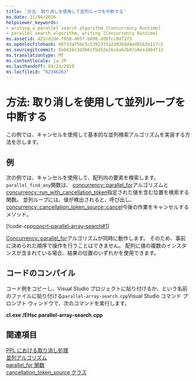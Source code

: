 ```yaml
---
title: '方法: 取り消しを使用して並列ループを中断する'
ms.date: 11/04/2016
helpviewer_keywords:
- writing a parallel search algorithm [Concurrency Runtime]
- parallel search algorithm, writing [Concurrency Runtime]
ms.assetid: 421cd2de-f058-465f-b890-dd8fcc0df273
ms.openlocfilehash: 08f33a75bc5c5391333a2d9368d4ed6563e117c2
ms.sourcegitcommit: 0ab61bc3d2b6cfbd52a16c6ab2b97a8ea1864f12
ms.translationtype: MT
ms.contentlocale: ja-JP
ms.lasthandoff: 04/23/2019
ms.locfileid: "62346263"
---
```

# <a name="how-to-use-cancellation-to-break-from-a-parallel-loop"></a>方法: 取り消しを使用して並列ループを中断する

この例では、キャンセルを使用して基本的な並列検索アルゴリズムを実装する方法を示します。

## <a name="example"></a>例

次の例では、キャンセルを使用して、配列内の要素を検索します。 `parallel_find_any`関数は、 [concurrency::parallel_for](reference/concurrency-namespace-functions.md#parallel_for)アルゴリズムと[concurrency::run_with_cancellation_token](reference/concurrency-namespace-functions.md#run_with_cancellation_token)指定された値を含む位置を検索する関数。 並列ループには、値が検出されると、呼び出し、 [concurrency::cancellation_token_source::cancel](reference/cancellation-token-source-class.md#cancel)今後の作業をキャンセルするメソッド。

[!code-cpp[concrt-parallel-array-search#1](../../parallel/concrt/codesnippet/cpp/how-to-use-cancellation-to-break-from-a-parallel-loop_1.cpp)]

[Concurrency::parallel_for](reference/concurrency-namespace-functions.md#parallel_for)アルゴリズムが同時に動作します。 そのため、事前に決められた順序で操作を行うことはできません。 配列に値の複数のインスタンスが含まれている場合、結果の位置のいずれかを使用できます。

## <a name="compiling-the-code"></a>コードのコンパイル

コード例をコピーし、Visual Studio プロジェクトに貼り付けるか、という名前のファイルに貼り付ける`parallel-array-search.cpp`Visual Studio コマンド プロンプト ウィンドウで、次のコマンドを実行します。

**cl.exe /EHsc parallel-array-search.cpp**

## <a name="see-also"></a>関連項目

[PPL における取り消し処理](cancellation-in-the-ppl.md)<br/>
[並列アルゴリズム](../../parallel/concrt/parallel-algorithms.md)<br/>
[parallel_for 関数](reference/concurrency-namespace-functions.md#parallel_for)<br/>
[cancellation_token_source クラス](../../parallel/concrt/reference/cancellation-token-source-class.md)

